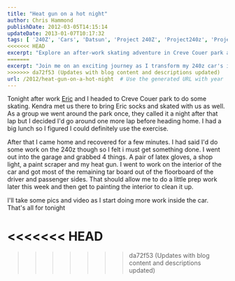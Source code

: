 ```yaml
---
title: "Heat gun on a hot night"
author: Chris Hammond
publishDate: 2012-03-05T14:15:14
updateDate: 2013-01-07T10:17:32
tags: [ '240Z', 'Cars', 'Datsun', 'Project 240Z', 'Project240z', 'Project240Zcom', 'Video', 'Videos' ]
<<<<<<< HEAD
excerpt: "Explore an after-work skating adventure in Creve Couer park and follow a DIY interior car fix-up with a heat gun and paint scraper."
=======
excerpt: "Join me on an exciting journey as I transform my 240z car's interior! Follow along as I remove tar board and prep for painting. Stay tuned for updates and progress photos."
>>>>>>> da72f53 (Updates with blog content and descriptions updated)
url: /2012/heat-gun-on-a-hot-night  # Use the generated URL with year
---
```

<p>Tonight after work <a href="https://www.myspace.com/ejmack ">Eric</a> and I headed to Creve Couer park to do some skating. Kendra met us there to bring Eric socks and skated with us as well. As a group we went around the park once, they called it a night&nbsp;after that lap but I decided I'd go around one more lap before heading home. I had a big lunch so I figured I could definitely use the exercise.</p> <p>After that I came home and recovered for a few minutes. I had said I'd do some work on the 240z though so I felt i must get something done. I went out into the garage and grabbed 4 things. A pair of latex gloves, a shop light, a paint scraper and my heat gun. I went to work on the interior of the car and got most of the remaining tar board out of the floorboard of the driver and passenger sides. That should allow me to do a little prep work later this week and then get to painting the interior to clean it up.</p> <p>I'll take some pics and video as I start doing more work inside the car. That's all for tonight</p>

<<<<<<< HEAD
=======


>>>>>>> da72f53 (Updates with blog content and descriptions updated)
